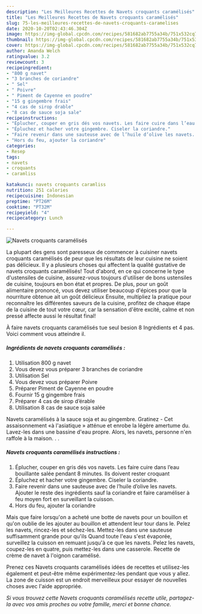 ```yaml
---
description: "Les Meilleures Recettes de Navets croquants caramélisés"
title: "Les Meilleures Recettes de Navets croquants caramélisés"
slug: 75-les-meilleures-recettes-de-navets-croquants-caramelises
date: 2020-10-20T02:43:46.304Z
image: https://img-global.cpcdn.com/recipes/581682ab7755a34b/751x532cq70/navets-croquants-caramelises-photo-principale-de-la-recette.jpg
thumbnail: https://img-global.cpcdn.com/recipes/581682ab7755a34b/751x532cq70/navets-croquants-caramelises-photo-principale-de-la-recette.jpg
cover: https://img-global.cpcdn.com/recipes/581682ab7755a34b/751x532cq70/navets-croquants-caramelises-photo-principale-de-la-recette.jpg
author: Amanda Welch
ratingvalue: 3.2
reviewcount: 3
recipeingredient:
- "800 g navet"
- "3 branches de coriandre"
- " Sel"
- " Poivre"
- " Piment de Cayenne en poudre"
- "15 g gingembre frais"
- "4 cas de sirop drable"
- "8 cas de sauce soja sale"
recipeinstructions:
- "Éplucher, couper en gris dés vos navets. Les faire cuire dans l’eau bouillante salée pendant 8 minutes. Ils doivent rester croquant"
- "Épluchez et hacher votre gingembre. Ciseler la coriandre."
- "Faire revenir dans une sauteuse avec de l’huile d’olive les navets. Ajouter le reste des ingrédients sauf la coriandre et faire caraméliser à feu moyen fort en surveillant la cuisson."
- "Hors du feu, ajouter la coriandre"
categories:
- Resep
tags:
- navets
- croquants
- caramliss

katakunci: navets croquants caramliss 
nutrition: 251 calories
recipecuisine: Indonesian
preptime: "PT26M"
cooktime: "PT32M"
recipeyield: "4"
recipecategory: Lunch

---
```



![Navets croquants caramélisés](https://img-global.cpcdn.com/recipes/581682ab7755a34b/751x532cq70/navets-croquants-caramelises-photo-principale-de-la-recette.jpg)

La plupart des gens sont paresseux de commencer à cuisiner navets croquants caramélisés de peur que les résultats de leur cuisine ne soient pas délicieux. Il y a plusieurs choses qui affectent la qualité gustative de navets croquants caramélisés! Tout d'abord, en ce qui concerne le type d'ustensiles de cuisine, assurez-vous toujours d'utiliser de bons ustensiles de cuisine, toujours en bon état et propres. De plus, pour un goût alimentaire prononcé, vous devez utiliser beaucoup d'épices pour que la nourriture obtenue ait un goût délicieux Ensuite, multipliez la pratique pour reconnaître les différentes saveurs de la cuisine, profitez de chaque étape de la cuisine de tout votre cœur, car la sensation d'être excité, calme et non pressé affecte aussi le résultat final!

<!--inarticleads1-->

À faire navets croquants caramélisés tue seul besion 8 Ingrédients et 4 pas. Voici comment vous atteindre il.

##### Ingrédients de navets croquants caramélisés :

1. Utilisation 800 g navet
1. Vous devez vous préparer 3 branches de coriandre
1. Utilisation  Sel
1. Vous devez vous préparer  Poivre
1. Préparer  Piment de Cayenne en poudre
1. Fournir 15 g gingembre frais
1. Préparer 4 cas de sirop d’érable
1. Utilisation 8 cas de sauce soja salée


Navets caramélisés à la sauce soja et au gingembre. Gratinez - Cet assaisonnement «à l&#39;asiatique » atténue et enrobe la légère amertume du. Lavez-les dans une bassine d&#39;eau propre. Alors, les navets, personne n&#39;en raffole à la maison. . . 

<!--inarticleads2-->

##### Navets croquants caramélisés instructions :

1. Éplucher, couper en gris dés vos navets. Les faire cuire dans l’eau bouillante salée pendant 8 minutes. Ils doivent rester croquant
1. Épluchez et hacher votre gingembre. Ciseler la coriandre.
1. Faire revenir dans une sauteuse avec de l’huile d’olive les navets. Ajouter le reste des ingrédients sauf la coriandre et faire caraméliser à feu moyen fort en surveillant la cuisson.
1. Hors du feu, ajouter la coriandre


Mais que faire lorsqu&#39;on a acheté une botte de navets pour un bouillon et qu&#39;on oublie de les ajouter au bouillon et attendent leur tour dans le. Pelez les navets, rincez-les et séchez-les. Mettez-les dans une sauteuse suffisamment grande pour qu&#39;ils Quand toute l&#39;eau s&#39;est évaporée, surveillez la cuisson en remuant jusqu&#39;à ce que les navets. Pelez les navets, coupez-les en quatre, puis mettez-les dans une casserole. Recette de crème de navet à l&#39;oignon caramélisé. 

<!--inarticleads1-->

<p>
Prenez ces Navets croquants caramélisés idées de recettes et utilisez-les également et peut-être même expérimentez-les pendant que vous y allez. La zone de cuisson est un endroit merveilleux pour essayer de nouvelles choses avec l'aide appropriée.
</p>

<p>
<i>Si vous trouvez cette Navets croquants caramélisés recette utile, partagez-la avec vos amis proches ou votre famille, merci et bonne chance.</i>
</p>
